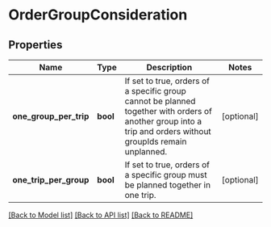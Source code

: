 # OrderGroupConsideration

## Properties
Name | Type | Description | Notes
------------ | ------------- | ------------- | -------------
**one_group_per_trip** | **bool** | If set to true, orders of a specific group cannot be planned together with orders of another group into a trip and orders without groupIds remain unplanned. | [optional] 
**one_trip_per_group** | **bool** | If set to true, orders of a specific group must be planned together in one trip. | [optional] 

[[Back to Model list]](../../README.md#documentation-for-models) [[Back to API list]](../../README.md#documentation-for-api-endpoints) [[Back to README]](../../README.md)

